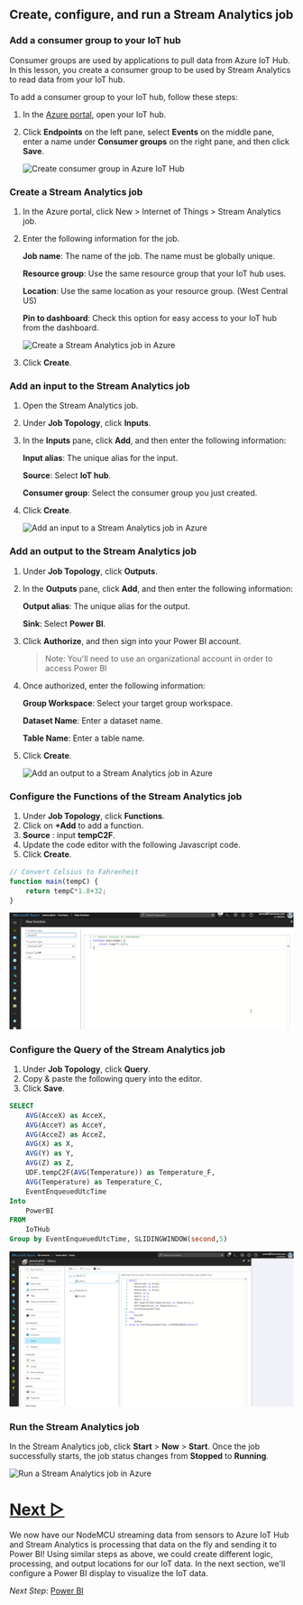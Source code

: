 ## Create, configure, and run a Stream Analytics job

### Add a consumer group to your IoT hub

Consumer groups are used by applications to pull data from Azure IoT Hub. In this lesson, you create a consumer group to be used by Stream Analytics to read data from your IoT hub.

To add a consumer group to your IoT hub, follow these steps:

1. In the [Azure portal](https://ms.portal.azure.com/), open your IoT hub.
1. Click **Endpoints** on the left pane, select **Events** on the middle pane, enter a name under **Consumer groups** on the right pane, and then click **Save**.

   ![Create consumer group in Azure IoT Hub](https://github.com/Microsoft/azure-docs/raw/master/articles/iot-hub/media/iot-hub-create-consumer-group/1_iot-hub-create-consumer-group-azure.png)

### Create a Stream Analytics job

1. In the Azure portal, click New > Internet of Things > Stream Analytics job.
1. Enter the following information for the job.

   **Job name**: The name of the job. The name must be globally unique.

   **Resource group**: Use the same resource group that your IoT hub uses.

   **Location**: Use the same location as your resource group. (West Central US)

   **Pin to dashboard**: Check this option for easy access to your IoT hub from the dashboard.

   ![Create a Stream Analytics job in Azure](https://github.com/Microsoft/azure-docs/raw/master/articles/iot-hub/media/iot-hub-live-data-visualization-in-power-bi/2_create-stream-analytics-job-azure.png)

1. Click **Create**.

### Add an input to the Stream Analytics job

1. Open the Stream Analytics job.
1. Under **Job Topology**, click **Inputs**.
1. In the **Inputs** pane, click **Add**, and then enter the following information:

   **Input alias**: The unique alias for the input.

   **Source**: Select **IoT hub**.

   **Consumer group**: Select the consumer group you just created.
1. Click **Create**.

   ![Add an input to a Stream Analytics job in Azure](https://github.com/Microsoft/azure-docs/raw/master/articles/iot-hub/media/iot-hub-live-data-visualization-in-power-bi/3_add-input-to-stream-analytics-job-azure.png)

### Add an output to the Stream Analytics job

1. Under **Job Topology**, click **Outputs**.
1. In the **Outputs** pane, click **Add**, and then enter the following information:

   **Output alias**: The unique alias for the output.

   **Sink**: Select **Power BI**.
1. Click **Authorize**, and then sign into your Power BI account.

   > Note: You'll need to use an organizational account in order to access Power BI 
1. Once authorized, enter the following information:

   **Group Workspace**: Select your target group workspace.

   **Dataset Name**: Enter a dataset name.

   **Table Name**: Enter a table name.
1. Click **Create**.

   ![Add an output to a Stream Analytics job in Azure](https://github.com/Microsoft/azure-docs/raw/master/articles/iot-hub/media/iot-hub-live-data-visualization-in-power-bi/4_add-output-to-stream-analytics-job-azure.png)

### Configure the Functions of the Stream Analytics job
1. Under **Job Topology**, click **Functions**.
1. Click on **+Add** to add a function.
1. **Source** : input **tempC2F**.
1. Update the code editor with the following Javascript code.
1. Click **Create**.
```javascript
// Convert Celsius to Fahrenheit
function main(tempC) {
    return tempC*1.8+32;
}
```
![Add a function to a Stream Analytics job in Azure](/images/Azure_configuration/StreamAnalytics_Function.png)

### Configure the Query of the Stream Analytics job

1. Under **Job Topology**, click **Query**.
1. Copy & paste the following query into the editor.
1. Click **Save**.

```sql
SELECT
    AVG(AcceX) as AcceX,
    AVG(AcceY) as AcceY,    
    AVG(AcceZ) as AcceZ,    
    AVG(X) as X,    
    AVG(Y) as Y,    
    AVG(Z) as Z,    
    UDF.tempC2F(AVG(Temperature)) as Temperature_F,
    AVG(Temperature) as Temperature_C,    
    EventEnqueuedUtcTime
Into
    PowerBI
FROM
    IoTHub
Group by EventEnqueuedUtcTime, SLIDINGWINDOW(second,5)  
```
   ![Add a query to a Stream Analytics job in Azure](/images/Azure_configuration/StreamAnalytics_Query.png)


### Run the Stream Analytics job

In the Stream Analytics job, click **Start** > **Now** > **Start**. Once the job successfully starts, the job status changes from **Stopped** to **Running**.

![Run a Stream Analytics job in Azure](https://github.com/Microsoft/azure-docs/raw/master/articles/iot-hub/media/iot-hub-live-data-visualization-in-power-bi/6_run-stream-analytics-job-azure.png)



# [Next ▻](6_Power_BI.md)
We now have our NodeMCU streaming data from sensors to Azure IoT Hub and Stream Analytics is processing that data on the fly and sending it to Power BI! Using similar steps as above, we could create different logic, processing, and output locations for our IoT data. In the next section, we'll configure a Power BI display to visualize the IoT data.

*Next Step*: [Power BI](6_Power_BI.md)